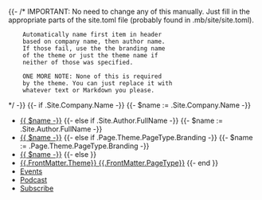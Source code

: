 {{- /*  IMPORTANT: No need to change any of
        this manually. Just fill in the 
        appropriate parts of the site.toml file
        (probably found in .mb/site/site.toml).

        Automatically name first item in header    
        based on company name, then author name.
        If those fail, use the the branding name 
        of the theme or just the theme name if
        neither of those was specified.
        
        ONE MORE NOTE: None of this is required
        by the theme. You can just replace it with
        whatever text or Markdown you please.
*/ -}}
{{- if .Site.Company.Name -}}
{{- $name := .Site.Company.Name -}}
* [{{ $name -}}](/)
{{- else if .Site.Author.FullName -}}
{{- $name := .Site.Author.FullName -}}
* [{{ $name -}}](/)
{{- else if .Page.Theme.PageType.Branding -}}
{{- $name := .Page.Theme.PageType.Branding -}}
* [{{ $name -}}](/)
{{- else }}
* [{{.FrontMatter.Theme}} {{.FrontMatter.PageType}}](/)
{{- end }} 
* [Events](/)
* [Podcast](/)
* [Subscribe](/)

